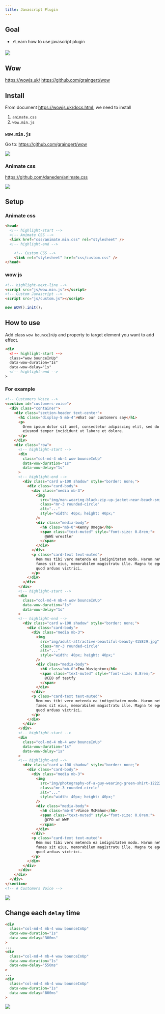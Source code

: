```yaml
---
title: Javascript Plugin
---
```


## Goal
- ⚡Learn how to use javascript plugin

![](https://storage.googleapis.com/coderhackers-assets/docs/img/20200506_010547.gif)

## Wow
https://wowjs.uk/
https://github.com/graingert/wow

## Install
From document https://wowjs.uk/docs.html, we need to install 

1. `animate.css`
2. `wow.min.js`

### `wow.min.js`

Go to: https://github.com/graingert/wow

![](https://storage.googleapis.com/coderhackers-assets/docs/img/20200506_004112.gif)

### Animate css
https://github.com/daneden/animate.css

![](https://storage.googleapis.com/coderhackers-assets/docs/img/20200506_003923.gif)



## Setup
### Animate css
```html title="index.html"
<head>
  <!-- highlight-start -->
  <!-- Animate CSS -->
  <link href="css/animate.min.css" rel="stylesheet" />
  <!-- highlight-end -->

    <!-- Custom CSS -->
    <link rel="stylesheet" href="css/custom.css" />
</head>
```

### wow js
```html title="index.html"
<!-- highlight-next-line -->
<script src="js/wow.min.js"></script>  
<!-- Custom Javascript -->
<script src="js/custom.js"></script>
```

```js title="js/custom.js"
new WOW().init();
```

## How to use
Add class `wow bounceInUp` and property to target element you want to add effect.
```html
<div
  <!-- highlight-start -->
  class="wow bounceInUp"
  data-wow-duration="1s"
  data-wow-delay="1s"
  <!-- highlight-end -->
>
```

### For example
```html title="index.html"
<!-- Customers Voice -->
<section id="customers-voice">
  <div class="container">
    <div class="section-header text-center">
      <h1 class="display-5 mb-4">What our customers say</h1>
      <p>
        Orem ipsum dolor sit amet, consectetur adipiscing elit, sed do
        eiusmod tempor incididunt ut labore et dolore.
      </p>
    </div>
    <div class="row">
      <!-- highlight-start -->
      <div
        class="col-md-4 mb-4 wow bounceInUp"
        data-wow-duration="1s"
        data-wow-delay="1s"
      >
      <!-- highlight-end -->
        <div class="card w-100 shadow" style="border: none;">
          <div class="card-body">
            <div class="media mb-3">
              <img
                src="img/man-wearing-black-zip-up-jacket-near-beach-smiling-at-the-736716.jpg"
                class="mr-3 rounded-circle"
                alt="..."
                style="width: 40px; height: 40px;"
              />
              <div class="media-body">
                <h6 class="mb-0">Kenny Omega</h6>
                <span class="text-muted" style="font-size: 0.8rem;">
                  @WWE wrestler
                </span>
              </div>
            </div>
            <p class="card-text text-muted">
              Rem mus tibi vero metenda ea indignitatem modo. Harum netus
              fames sit eius, memorabilem magistratu ille. Magna te eget dis
              quod arduas victrici.
            </p>
          </div>
        </div>
      </div>
      <!-- highlight-start -->
      <div
        class="col-md-4 mb-4 wow bounceInUp"
        data-wow-duration="1s"
        data-wow-delay="1s"
      >
      <!-- highlight-end -->
        <div class="card w-100 shadow" style="border: none;">
          <div class="card-body">
            <div class="media mb-3">
              <img
                src="img/adult-attractive-beautiful-beauty-415829.jpg"
                class="mr-3 rounded-circle"
                alt="..."
                style="width: 40px; height: 40px;"
              />
              <div class="media-body">
                <h6 class="mb-0">Ema Wasignton</h6>
                <span class="text-muted" style="font-size: 0.8rem;">
                  @CEO of testfy
                </span>
              </div>
            </div>
            <p class="card-text text-muted">
              Rem mus tibi vero metenda ea indignitatem modo. Harum netus
              fames sit eius, memorabilem magistratu ille. Magna te eget dis
              quod arduas victrici.
            </p>
          </div>
        </div>
      </div>
      <!-- highlight-start -->
      <div
        class="col-md-4 mb-4 wow bounceInUp"
        data-wow-duration="1s"
        data-wow-delay="1s"
      >
      <!-- highlight-end -->
        <div class="card w-100 shadow" style="border: none;">
          <div class="card-body">
            <div class="media mb-3">
              <img
                src="img/photography-of-a-guy-wearing-green-shirt-1222271.jpg"
                class="mr-3 rounded-circle"
                alt="..."
                style="width: 40px; height: 40px;"
              />
              <div class="media-body">
                <h6 class="mb-0">Vince McMahon</h6>
                <span class="text-muted" style="font-size: 0.8rem;">
                  @CEO of WWE
                </span>
              </div>
            </div>
            <p class="card-text text-muted">
              Rem mus tibi vero metenda ea indignitatem modo. Harum netus
              fames sit eius, memorabilem magistratu ille. Magna te eget dis
              quod arduas victrici.
            </p>
          </div>
        </div>
      </div>
    </div>
  </div>
</section>
<!-- # Customers Voice -->
```

![](https://storage.googleapis.com/coderhackers-assets/docs/img/20200506_010335.gif)


## Change each `delay` time
```html
<div
  class="col-md-4 mb-4 wow bounceInUp"
  data-wow-duration="1s"
  data-wow-delay="300ms"
>
...
<div
  class="col-md-4 mb-4 wow bounceInUp"
  data-wow-duration="1s"
  data-wow-delay="550ms"
>
...
<div
  class="col-md-4 mb-4 wow bounceInUp"
  data-wow-duration="1s"
  data-wow-delay="800ms"
>
```

![](https://storage.googleapis.com/coderhackers-assets/docs/img/20200506_010547.gif)